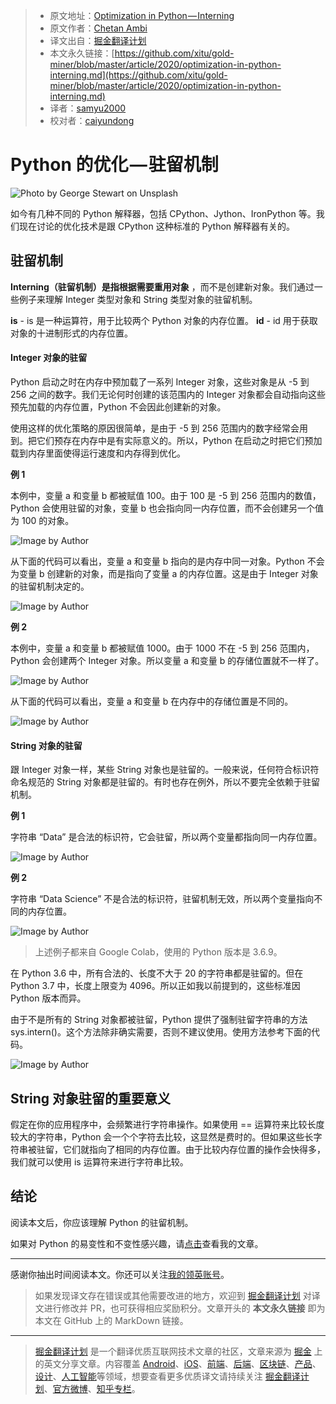 > * 原文地址：[Optimization in Python — Interning](https://towardsdatascience.com/optimization-in-python-interning-805be5e9fd3e)
> * 原文作者：[Chetan Ambi](https://medium.com/@chetan.ambi)
> * 译文出自：[掘金翻译计划](https://github.com/xitu/gold-miner)
> * 本文永久链接：[https://github.com/xitu/gold-miner/blob/master/article/2020/optimization-in-python-interning.md](https://github.com/xitu/gold-miner/blob/master/article/2020/optimization-in-python-interning.md)
> * 译者：[samyu2000](https://github.com/samyu2000)
> * 校对者：[caiyundong](https://github.com/caiyundong)

# Python 的优化 — 驻留机制

![Photo by [George Stewart](https://unsplash.com/@_stewart_) on [Unsplash](https://unsplash.com/photos/D8gtlT7j1v4)](https://cdn-images-1.medium.com/max/2000/0*TVH3cYeJ4s6F-4F3)

如今有几种不同的 Python 解释器，包括 CPython、Jython、IronPython 等。我们现在讨论的优化技术是跟 CPython 这种标准的 Python 解释器有关的。

## 驻留机制

**Interning（驻留机制）是指根据需要重用对象** ，而不是创建新对象。我们通过一些例子来理解 Integer 类型对象和 String 类型对象的驻留机制。

**is** - is 是一种运算符，用于比较两个 Python 对象的内存位置。
**id** - id 用于获取对象的十进制形式的内存位置。

#### Integer 对象的驻留

Python 启动之时在内存中预加载了一系列 Integer 对象，这些对象是从 -5 到 256 之间的数字。我们无论何时创建的该范围内的 Integer 对象都会自动指向这些预先加载的内存位置，Python 不会因此创建新的对象。

使用这样的优化策略的原因很简单，是由于 -5 到 256 范围内的数字经常会用到。把它们预存在内存中是有实际意义的。所以，Python 在启动之时把它们预加载到内存里面使得运行速度和内存得到优化。

**例 1**

本例中，变量 a 和变量 b 都被赋值 100。由于 100 是 -5 到 256 范围内的数值，Python 会使用驻留的对象，变量 b 也会指向同一内存位置，而不会创建另一个值为 100 的对象。

![Image by Author](https://cdn-images-1.medium.com/max/2000/1*2bCl5cSdmLdcdcu4SJ7yZA.png)

从下面的代码可以看出，变量 a 和变量 b 指向的是内存中同一对象。Python 不会为变量 b 创建新的对象，而是指向了变量 a 的内存位置。这是由于 Integer 对象的驻留机制决定的。

![Image by Author](https://cdn-images-1.medium.com/max/2000/1*KXOVe2gvDFXx-yEbYwWoiA.png)

**例 2**

本例中，变量 a 和变量 b 都被赋值 1000。由于 1000 不在 -5 到 256 范围内，Python 会创建两个 Integer 对象。所以变量 a 和变量 b 的存储位置就不一样了。

![Image by Author](https://cdn-images-1.medium.com/max/2000/1*1xhLqtk8pxzLbzJESmv9MQ.png)

从下面的代码可以看出，变量 a 和变量 b 在内存中的存储位置是不同的。

![Image by Author](https://cdn-images-1.medium.com/max/2000/1*qzdvHUE2Bl6sjegrGX_pJg.png)

#### String 对象的驻留

跟 Integer 对象一样，某些 String 对象也是驻留的。一般来说，任何符合标识符命名规范的 String 对象都是驻留的。有时也存在例外，所以不要完全依赖于驻留机制。

**例 1**

字符串 “Data” 是合法的标识符，它会驻留，所以两个变量都指向同一内存位置。

![Image by Author](https://cdn-images-1.medium.com/max/2000/1*TwabGuCDNvtJZF4Z--hxfQ.png)

**例 2**

字符串 “Data Science” 不是合法的标识符，驻留机制无效，所以两个变量指向不同的内存位置。

![Image by Author](https://cdn-images-1.medium.com/max/2000/1*75_mJbYlq-pIEpRtzyxVXQ.png)

> 上述例子都来自 Google Colab，使用的 Python 版本是 3.6.9。

在 Python 3.6 中，所有合法的、长度不大于 20 的字符串都是驻留的。但在 Python 3.7 中，长度上限变为 4096。所以正如我以前提到的，这些标准因 Python 版本而异。

由于不是所有的 String 对象都被驻留，Python 提供了强制驻留字符串的方法 sys.intern()。这个方法除非确实需要，否则不建议使用。使用方法参考下面的代码。

![Image by Author](https://cdn-images-1.medium.com/max/2000/1*XlY1DoTzGDFaLSdYa1MaIw.png)

## String 对象驻留的重要意义

假定在你的应用程序中，会频繁进行字符串操作。如果使用 == 运算符来比较长度较大的字符串，Python 会一个个字符去比较，这显然是费时的。但如果这些长字符串被驻留，它们就指向了相同的内存位置。由于比较内存位置的操作会快得多，我们就可以使用 is 运算符来进行字符串比较。

## 结论

阅读本文后，你应该理解 Python 的驻留机制。

如果对 Python 的易变性和不变性感兴趣，请[点击](https://towardsdatascience.com/mutability-immutability-in-python-b698bc592cbc)查看我的文章。

---

感谢你抽出时间阅读本文。你还可以关注[我的领英账号](https://www.linkedin.com/in/chetanambi/)。

> 如果发现译文存在错误或其他需要改进的地方，欢迎到 [掘金翻译计划](https://github.com/xitu/gold-miner) 对译文进行修改并 PR，也可获得相应奖励积分。文章开头的 **本文永久链接** 即为本文在 GitHub 上的 MarkDown 链接。

---

> [掘金翻译计划](https://github.com/xitu/gold-miner) 是一个翻译优质互联网技术文章的社区，文章来源为 [掘金](https://juejin.im) 上的英文分享文章。内容覆盖 [Android](https://github.com/xitu/gold-miner#android)、[iOS](https://github.com/xitu/gold-miner#ios)、[前端](https://github.com/xitu/gold-miner#前端)、[后端](https://github.com/xitu/gold-miner#后端)、[区块链](https://github.com/xitu/gold-miner#区块链)、[产品](https://github.com/xitu/gold-miner#产品)、[设计](https://github.com/xitu/gold-miner#设计)、[人工智能](https://github.com/xitu/gold-miner#人工智能)等领域，想要查看更多优质译文请持续关注 [掘金翻译计划](https://github.com/xitu/gold-miner)、[官方微博](http://weibo.com/juejinfanyi)、[知乎专栏](https://zhuanlan.zhihu.com/juejinfanyi)。
